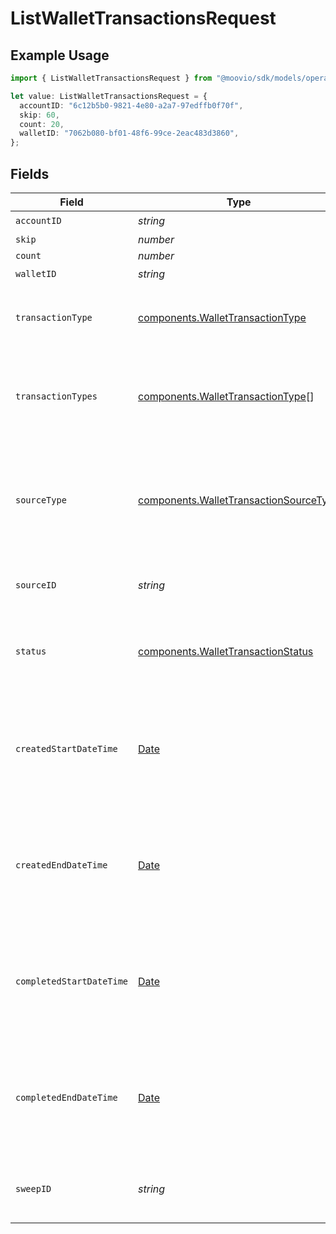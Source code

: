 # ListWalletTransactionsRequest

## Example Usage

```typescript
import { ListWalletTransactionsRequest } from "@moovio/sdk/models/operations";

let value: ListWalletTransactionsRequest = {
  accountID: "6c12b5b0-9821-4e80-a2a7-97edffb0f70f",
  skip: 60,
  count: 20,
  walletID: "7062b080-bf01-48f6-99ce-2eac483d3860",
};
```

## Fields

| Field                                                                                            | Type                                                                                             | Required                                                                                         | Description                                                                                      | Example                                                                                          |
| ------------------------------------------------------------------------------------------------ | ------------------------------------------------------------------------------------------------ | ------------------------------------------------------------------------------------------------ | ------------------------------------------------------------------------------------------------ | ------------------------------------------------------------------------------------------------ |
| `accountID`                                                                                      | *string*                                                                                         | :heavy_check_mark:                                                                               | N/A                                                                                              |                                                                                                  |
| `skip`                                                                                           | *number*                                                                                         | :heavy_minus_sign:                                                                               | N/A                                                                                              | 60                                                                                               |
| `count`                                                                                          | *number*                                                                                         | :heavy_minus_sign:                                                                               | N/A                                                                                              | 20                                                                                               |
| `walletID`                                                                                       | *string*                                                                                         | :heavy_check_mark:                                                                               | N/A                                                                                              |                                                                                                  |
| `transactionType`                                                                                | [components.WalletTransactionType](../../models/components/wallettransactiontype.md)             | :heavy_minus_sign:                                                                               | Optional parameter to filter by transaction type.                                                |                                                                                                  |
| `transactionTypes`                                                                               | [components.WalletTransactionType](../../models/components/wallettransactiontype.md)[]           | :heavy_minus_sign:                                                                               | Optional, comma-separated parameter to filter by transaction types.                              |                                                                                                  |
| `sourceType`                                                                                     | [components.WalletTransactionSourceType](../../models/components/wallettransactionsourcetype.md) | :heavy_minus_sign:                                                                               | Optional parameter to filter by source type (i.e. transfer, dispute, issuing-transaction).       |                                                                                                  |
| `sourceID`                                                                                       | *string*                                                                                         | :heavy_minus_sign:                                                                               | Optional parameter to filter by source ID.                                                       |                                                                                                  |
| `status`                                                                                         | [components.WalletTransactionStatus](../../models/components/wallettransactionstatus.md)         | :heavy_minus_sign:                                                                               | Optional parameter to filter by status (`pending` or `completed`).                               |                                                                                                  |
| `createdStartDateTime`                                                                           | [Date](https://developer.mozilla.org/en-US/docs/Web/JavaScript/Reference/Global_Objects/Date)    | :heavy_minus_sign:                                                                               | Optional date-time which inclusively filters all transactions created after this date-time.      |                                                                                                  |
| `createdEndDateTime`                                                                             | [Date](https://developer.mozilla.org/en-US/docs/Web/JavaScript/Reference/Global_Objects/Date)    | :heavy_minus_sign:                                                                               | Optional date-time which exclusively filters all transactions created before this date-time.     |                                                                                                  |
| `completedStartDateTime`                                                                         | [Date](https://developer.mozilla.org/en-US/docs/Web/JavaScript/Reference/Global_Objects/Date)    | :heavy_minus_sign:                                                                               | Optional date-time which inclusively filters all transactions completed after this date-time.    |                                                                                                  |
| `completedEndDateTime`                                                                           | [Date](https://developer.mozilla.org/en-US/docs/Web/JavaScript/Reference/Global_Objects/Date)    | :heavy_minus_sign:                                                                               | Optional date-time which exclusively filters all transactions completed before this date-time.   |                                                                                                  |
| `sweepID`                                                                                        | *string*                                                                                         | :heavy_minus_sign:                                                                               | Optional ID to filter for transactions accrued in a sweep.                                       |                                                                                                  |